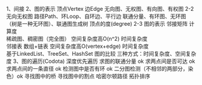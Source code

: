1、间接
2、图的表示
顶点Vertex
边Edge
无向图、无权图、有向图、有权图
2-2 无向无权图
    路径Path、环Loop、自环边、平行边
    联通分量、有环图、无环图（树是一种无环图）、联通图生成树
    顶点的度(degree)
2-3 图的表示
    邻接矩阵
        计算度      
        稀疏图、稠密图（完全图）
        空间复杂度高O(n^2)
        时间复杂度  
    邻接表
       数组+链表 
       空间复杂度高O(vertex+edge)
       时间复杂度  
       基于LinkedList、TreeSet、HashSet
    图的比较
       三种方式：时间复杂度、空间复杂度
3、图的遍历(Codota)
    深度优先遍历
        求图的联通分量 ok
        求两点间是否可达 ok
        求两点间的一条直径 ok
        检测图中是否有环 ok
        二分图检测（不相邻的两部分，染色）ok
        寻找图中的桥
        寻找图中的割点
        哈密尔顿路径
        拓扑排序